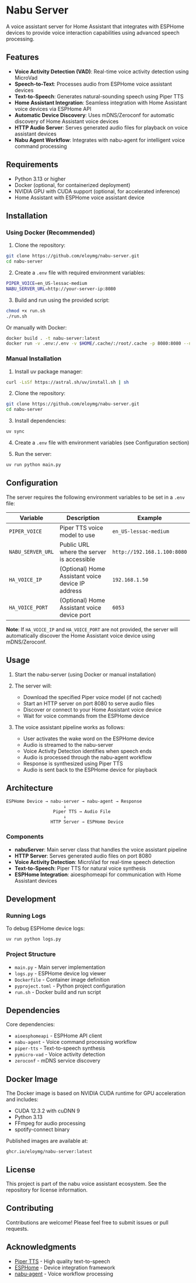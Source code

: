 # Nabu Server

A voice assistant server for Home Assistant that integrates with ESPHome devices to provide voice interaction capabilities using advanced speech processing.

## Features

- **Voice Activity Detection (VAD)**: Real-time voice activity detection using MicroVad
- **Speech-to-Text**: Processes audio from ESPHome voice assistant devices
- **Text-to-Speech**: Generates natural-sounding speech using Piper TTS
- **Home Assistant Integration**: Seamless integration with Home Assistant voice devices via ESPHome API
- **Automatic Device Discovery**: Uses mDNS/Zeroconf for automatic discovery of Home Assistant voice devices
- **HTTP Audio Server**: Serves generated audio files for playback on voice assistant devices
- **Nabu Agent Workflow**: Integrates with nabu-agent for intelligent voice command processing

## Requirements

- Python 3.13 or higher
- Docker (optional, for containerized deployment)
- NVIDIA GPU with CUDA support (optional, for accelerated inference)
- Home Assistant with ESPHome voice assistant device

## Installation

### Using Docker (Recommended)

1. Clone the repository:
```bash
git clone https://github.com/eloymg/nabu-server.git
cd nabu-server
```

2. Create a `.env` file with required environment variables:
```bash
PIPER_VOICE=en_US-lessac-medium
NABU_SERVER_URL=http://your-server-ip:8080
```

3. Build and run using the provided script:
```bash
chmod +x run.sh
./run.sh
```

Or manually with Docker:
```bash
docker build . -t nabu-server:latest
docker run -v .env:/.env -v $HOME/.cache/:/root/.cache -p 8080:8080 --network host nabu-server:latest
```

### Manual Installation

1. Install uv package manager:
```bash
curl -LsSf https://astral.sh/uv/install.sh | sh
```

2. Clone the repository:
```bash
git clone https://github.com/eloymg/nabu-server.git
cd nabu-server
```

3. Install dependencies:
```bash
uv sync
```

4. Create a `.env` file with environment variables (see Configuration section)

5. Run the server:
```bash
uv run python main.py
```

## Configuration

The server requires the following environment variables to be set in a `.env` file:

| Variable | Description | Example |
|----------|-------------|---------|
| `PIPER_VOICE` | Piper TTS voice model to use | `en_US-lessac-medium` |
| `NABU_SERVER_URL` | Public URL where the server is accessible | `http://192.168.1.100:8080` |
| `HA_VOICE_IP` | (Optional) Home Assistant voice device IP address | `192.168.1.50` |
| `HA_VOICE_PORT` | (Optional) Home Assistant voice device port | `6053` |

**Note**: If `HA_VOICE_IP` and `HA_VOICE_PORT` are not provided, the server will automatically discover the Home Assistant voice device using mDNS/Zeroconf.

## Usage

1. Start the nabu-server (using Docker or manual installation)
2. The server will:
   - Download the specified Piper voice model (if not cached)
   - Start an HTTP server on port 8080 to serve audio files
   - Discover or connect to your Home Assistant voice device
   - Wait for voice commands from the ESPHome device

3. The voice assistant pipeline works as follows:
   - User activates the wake word on the ESPHome device
   - Audio is streamed to the nabu-server
   - Voice Activity Detection identifies when speech ends
   - Audio is processed through the nabu-agent workflow
   - Response is synthesized using Piper TTS
   - Audio is sent back to the ESPHome device for playback

## Architecture

```
ESPHome Device → nabu-server → nabu-agent → Response
                      ↓
                  Piper TTS → Audio File
                      ↓
                 HTTP Server → ESPHome Device
```

### Components

- **nabuServer**: Main server class that handles the voice assistant pipeline
- **HTTP Server**: Serves generated audio files on port 8080
- **Voice Activity Detection**: MicroVad for real-time speech detection
- **Text-to-Speech**: Piper TTS for natural voice synthesis
- **ESPHome Integration**: aioesphomeapi for communication with Home Assistant devices

## Development

### Running Logs

To debug ESPHome device logs:
```bash
uv run python logs.py
```

### Project Structure

- `main.py` - Main server implementation
- `logs.py` - ESPHome device log viewer
- `Dockerfile` - Container image definition
- `pyproject.toml` - Python project configuration
- `run.sh` - Docker build and run script

## Dependencies

Core dependencies:
- `aioesphomeapi` - ESPHome API client
- `nabu-agent` - Voice command processing workflow
- `piper-tts` - Text-to-speech synthesis
- `pymicro-vad` - Voice activity detection
- `zeroconf` - mDNS service discovery

## Docker Image

The Docker image is based on NVIDIA CUDA runtime for GPU acceleration and includes:
- CUDA 12.3.2 with cuDNN 9
- Python 3.13
- FFmpeg for audio processing
- spotify-connect binary

Published images are available at:
```
ghcr.io/eloymg/nabu-server:latest
```

## License

This project is part of the nabu voice assistant ecosystem. See the repository for license information.

## Contributing

Contributions are welcome! Please feel free to submit issues or pull requests.

## Acknowledgments

- [Piper TTS](https://github.com/rhasspy/piper) - High quality text-to-speech
- [ESPHome](https://esphome.io/) - Device integration framework
- [nabu-agent](https://github.com/und1n3/nabu-agent) - Voice workflow processing
